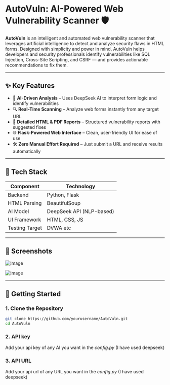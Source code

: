 # AutoVuln: AI-Powered Web Vulnerability Scanner 🛡️

**AutoVuln** is an intelligent and automated web vulnerability scanner that leverages artificial intelligence to detect and analyze security flaws in HTML forms. Designed with simplicity and power in mind, AutoVuln helps developers and security professionals identify vulnerabilities like SQL Injection, Cross-Site Scripting, and CSRF — and provides actionable recommendations to fix them.

---

## ✨ Key Features

- 🤖 **AI-Driven Analysis** – Uses DeepSeek AI to interpret form logic and identify vulnerabilities
- 🔍 **Real-Time Scanning** – Analyze web forms instantly from any target URL
- 📄 **Detailed HTML & PDF Reports** – Structured vulnerability reports with suggested fixes
- 🌐 **Flask-Powered Web Interface** – Clean, user-friendly UI for ease of use
- 🛠️ **Zero Manual Effort Required** – Just submit a URL and receive results automatically

---

## 🧱 Tech Stack

| Component       | Technology               |
|----------------|--------------------------|
| Backend         | Python, Flask            |
| HTML Parsing    | BeautifulSoup            |
| AI Model        | DeepSeek API (NLP-based) |
| UI Framework    | HTML, CSS, JS            |
| Testing Target  | DVWA etc                     |

---

## 📸 Screenshots

![image](https://github.com/user-attachments/assets/09a1ac7a-7a2e-4c21-bd70-18c1a55f7b38)


![image](https://github.com/user-attachments/assets/469114bf-d0ba-4510-bd8e-f5b620a4a08d)

---

## 🚀 Getting Started

### 1. Clone the Repository

```bash
git clone https://github.com/yourusername/AutoVuln.git
cd AutoVuln
```
### 2. API key
Add your api key of any AI you want in the *config.py* (I have used deepseek)
### 3. API URL
Add your api url of any URL you want in the *config.py* (I have used deepseek)

